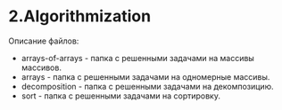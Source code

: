 # 2.Algorithmization

Описание файлов:

 - arrays-of-arrays  - папка с решенными задачами на массивы массивов.
 - arrays - папка с решенными задачами на одномерные массивы.
 - decomposition - папка с решенными задачами на декомпозицию.
 - sort - папка с решенными задачами на сортировку.
